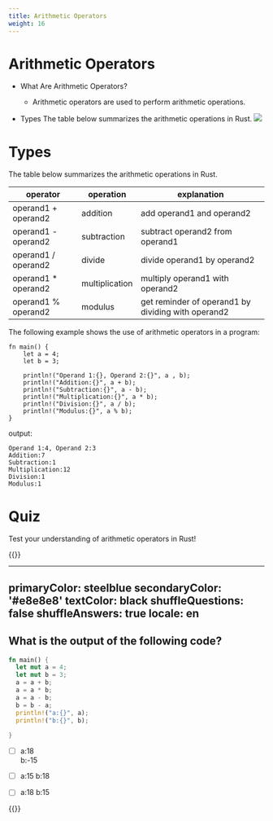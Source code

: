 ```yaml
---
title: Arithmetic Operators
weight: 16
---
```


# Arithmetic Operators

- What Are Arithmetic Operators?
    - Arithmetic operators are used to perform arithmetic operations.
    
- Types 
The table below summarizes the arithmetic operations in Rust.
![](/img/diagrams/26.arth-op.png)


# Types
The table below summarizes the arithmetic operations in Rust.

| operator  	| operation  	| explanation 	|
|-	|-	|-	|
| operand1 + operand2 	| addition 	| add operand1 and operand2  	|
| operand1 - operand2  	| subtraction 	| subtract operand2 from operand1 	|
| operand1 / operand2 	| divide 	| divide operand1 by operand2 	|
| operand1 * operand2 	| multiplication 	| multiply operand1 with operand2 	|
| operand1 % operand2 	| modulus 	| get reminder of operand1 by dividing with operand2  	|
    

The following example shows the use of arithmetic operators in a program:

```
fn main() {
    let a = 4;
    let b = 3;
    
    println!("Operand 1:{}, Operand 2:{}", a , b);
    println!("Addition:{}", a + b);
    println!("Subtraction:{}", a - b);
    println!("Multiplication:{}", a * b);
    println!("Division:{}", a / b);
    println!("Modulus:{}", a % b);
}

```

output:

```
Operand 1:4, Operand 2:3
Addition:7
Subtraction:1
Multiplication:12
Division:1
Modulus:1

```

# Quiz 

Test your understanding of arithmetic operators in Rust!

{{<quizdown>}}

---
primaryColor: steelblue
secondaryColor: '#e8e8e8'
textColor: black
shuffleQuestions: false
shuffleAnswers: true
locale: en
---



## What is the output of the following code?

```rust
fn main() {
  let mut a = 4;
  let mut b = 3;
  a = a + b;
  a = a * b;
  a = a - b;
  b = b - a;
  println!("a:{}", a);
  println!("b:{}", b);
   
}

```
- [ ]  a:18  
       b:-15 
   
- [ ] a:15 
      b:18 
   
- [ ] a:18 
      b:15 
   

{{</quizdown>}}   